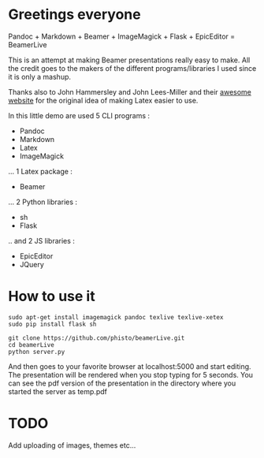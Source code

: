 Greetings everyone
==================

Pandoc + Markdown + Beamer + ImageMagick + Flask + EpicEditor = BeamerLive

This is an attempt at making Beamer presentations really easy to make. All the
credit goes to the makers of the different programs/libraries I used since it
is only a mashup.

Thanks also to John Hammersley and John Lees-Miller and their [awesome website](http://writelatex.com)
for the original idea of making Latex easier to use.

In this little demo are used 5 CLI programs :

* Pandoc
* Markdown
* Latex
* ImageMagick

... 1 Latex package :

* Beamer

... 2 Python libraries :

* sh
* Flask

.. and 2 JS libraries :

* EpicEditor
* JQuery

How to use it
=============

    sudo apt-get install imagemagick pandoc texlive texlive-xetex
    sudo pip install flask sh

    git clone https://github.com/phisto/beamerLive.git
    cd beamerLive
    python server.py

And then goes to your favorite browser at localhost:5000 and start editing.
The presentation will be rendered when you stop typing for 5 seconds.
You can see the pdf version of the presentation in the directory where you
started the server as temp.pdf

TODO
====

Add uploading of images, themes etc...
